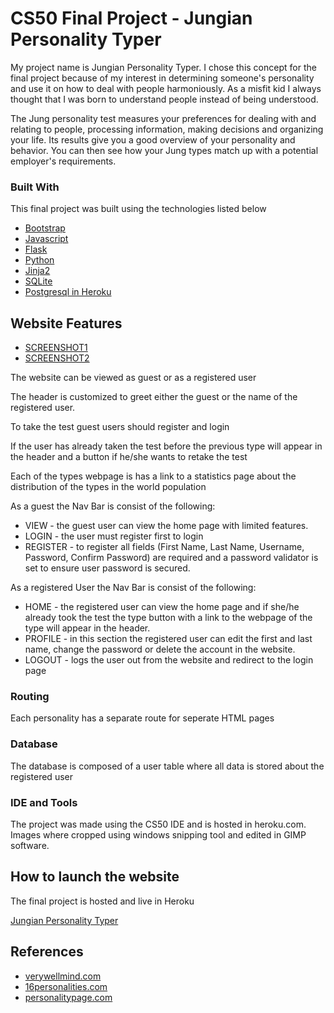 # CS50 Final Project - Jungian Personality Typer

My project name is Jungian Personality Typer. I chose this concept for the final project because of my interest in determining someone's personality and use it on how to deal with people harmoniously. As a misfit kid I always thought that I was born to understand people instead of being understood. 

The Jung personality test measures your preferences for dealing with and relating to people, processing information, making decisions and organizing your life. Its results give you a good overview of your personality and behavior. You can then see how your Jung types match up with a potential employer's requirements.


### Built With

 This final project was built using the technologies listed below

* [Bootstrap](https://getbootstrap.com)
* [Javascript](https://www.javascript.com/)
* [Flask](https://flask.palletsprojects.com/)
* [Python](https://flask.palletsprojects.com/)
* [Jinja2](https://jinja.palletsprojects.com/)
* [SQLite](https://www.sqlite.org/index.html)
* [Postgresql in Heroku](https://www.postgresql.org/)


## Website Features

* [SCREENSHOT1](https://ibb.co/18sBwLD)
* [SCREENSHOT2](https://ibb.co/ftHhkHT)

The website can be viewed as guest or as a registered user

The header is customized to greet either the guest or the name of the registered user. 

To take the test guest users should register and login 

If the user has already taken the test before the previous type will appear in the header and a button if he/she wants to retake the test

Each of the types webpage is has a link to a statistics page about the distribution of the types in the world population

As a guest the Nav Bar is consist of the following:
* VIEW - the guest user can view the home page with limited features.
* LOGIN - the user must register first to login
* REGISTER - to register all fields (First Name, Last Name, Username, Password, Confirm Password) are required and a password validator is set to ensure user password is secured.

As a registered User the Nav Bar is consist of the following:

* HOME - the registered user can view the home page and if she/he already took the test the type button with a link to the webpage of the type will appear in the header.
* PROFILE - in this section the registered user can edit the first and last name, change the password or delete the account in the website.
* LOGOUT - logs the user out from the website and redirect to the login page

### Routing

Each personality has a separate route for seperate HTML pages

### Database

The database is composed of a user table where all data is stored about the registered user

### IDE and Tools

The project was made using the CS50 IDE and is hosted in heroku.com. Images where cropped using windows snipping tool and edited in GIMP software.


## How to launch the website

The final project is hosted and live in Heroku

[Jungian Personality Typer](https://jungtyper.herokuapp.com/login)

## References
* [verywellmind.com](https://www.verywellmind.com/)
* [16personalities.com](https://www.16personalities.com/)
* [personalitypage.com](https://www.personalitypage.com/html/high-level.html)

